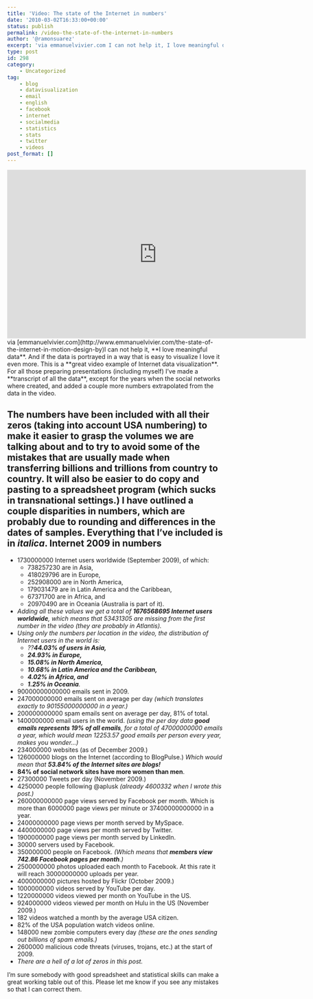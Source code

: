 ```yaml
---
title: 'Video: The state of the Internet in numbers'
date: '2010-03-02T16:33:00+00:00'
status: publish
permalink: /video-the-state-of-the-internet-in-numbers
author: '@ramonsuarez'
excerpt: 'via emmanuelvivier.com I can not help it, I love meaningful data. And if the data is portrayed in a way that is easy to visualize I love it even more. This is a great video example of Internet data visualization. For all those preparing presentati...'
type: post
id: 298
category:
    - Uncategorized
tag:
    - blog
    - datavisualization
    - email
    - english
    - facebook
    - internet
    - socialmedia
    - statistics
    - stats
    - twitter
    - videos
post_format: []
---
```

<div class="embed-vimeo" style="text-align: center;"><iframe allowfullscreen="" frameborder="0" height="393" mozallowfullscreen="" src="https://player.vimeo.com/video/9641036" webkitallowfullscreen="" width="696"></iframe></div>via [emmanuelvivier.com](http://www.emmanuelvivier.com/the-state-of-the-internet-in-motion-design-by)</div>I can not help it, **I love meaningful data**. And if the data is portrayed in a way that is easy to visualize I love it even more. This is a **great video example of Internet data visualization**. For all those preparing presentations (including myself) I’ve made a **transcript of all the data**, except for the years when the social networks where created, and added a couple more numbers extrapolated from the data in the video.

 The **numbers have been included with all their zeros** (taking into account **USA numbering**) to make it **easier to grasp the volumes** we are talking about and to try to avoid some of the mistakes that are usually made when transferring billions and trillions from country to country. It will also be easier to do copy and pasting to a spreadsheet program (which sucks in transnational settings.) I have **outlined a couple disparities in numbers**, which are probably due to rounding and differences in the dates of samples. Everything that I’ve included is in *italica*. Internet 2009 in numbers
------------------------

- 1730000000 Internet users worldwide (September 2009), of which: 
  - 738257230 are in Asia,
  - 418029796 are in Europe,
  - 252908000 are in North America,
  - 179031479 are in Latin America and the Caribbean,
  - 67371700 are in Africa, and
  - 20970490 are in Oceania (Australia is part of it).
- *Adding all these values we get a total of **1676568695 Internet users worldwide**, which means that 53431305 are missing from the first number in the video (they are probably in Atlantis).*
- *Using only the numbers per location in the video, the distribution of Internet users in the world is:*
  - *??**44.03% of users in Asia,***
  - ***24.93% in Europe,***
  - ***15.08% in North America,***
  - ***10.68% in Latin America and the Caribbean,***
  - ***4.02% in Africa, and***
  - ***1.25% in Oceania**.*
- 90000000000000 emails sent in 2009.
- 247000000000 emails sent on average per day *(which translates exactly to 90155000000000 in a year.)*
- 200000000000 spam emails sent on average per day, 81% of total.
- 1400000000 email users in the world. *(using the per day data **good emails represents 19% of all emails**, for a total of 47000000000 emails a year, which would mean 12253.57 good emails per person every year, makes you wonder…)*
- 234000000 websites (as of December 2009.)
- 126000000 blogs on the Internet (according to BlogPulse.) *Which would mean that **53.84% of the Internet sites are blogs!***
- **84% of social network sites have more women than men**.
- 27300000 Tweets per day (November 2009.)
- 4250000 people following @aplusk *(already 4600332 when I wrote this post.)*
- 260000000000 page views served by Facebook per month. Which is more than 6000000 page views per minute or 37400000000000 in a year.
- 24000000000 page views per month served by MySpace.
- 4400000000 page views per month served by Twitter.
- 1900000000 page views per month served by LinkedIn.
- 30000 servers used by Facebook.
- 350000000 people on Facebook. *(Which means that **members view 742.86 Facebook pages per month**.)*
- 2500000000 photos uploaded each month to Facebook. At this rate it will reach 30000000000 uploads per year.
- 4000000000 pictures hosted by Flickr (October 2009.)
- 1000000000 videos served by YouTube per day.
- 1220000000 videos viewed per month on YouTube in the US.
- 924000000 videos viewed per month on Hulu in the US (November 2009.)
- 182 videos watched a month by the average USA citizen.
- 82% of the USA population watch videos online.
- 148000 new zombie computers every day *(these are the ones sending out billions of spam emails.)*
- 2600000 malicious code threats (viruses, trojans, etc.) at the start of 2009.
- *There are a hell of a lot of zeros in this post.*

I’m sure somebody with good spreadsheet and statistical skills can make a great working table out of this. Please let me know if you see any mistakes so that I can correct them.